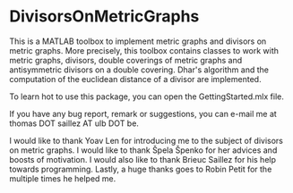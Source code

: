 # DivisorsOnMetricGraphs
This is a MATLAB toolbox to implement metric graphs and divisors on metric graphs. 
More precisely, this toolbox contains classes to work with metric graphs, divisors, double coverings of metric graphs and antisymmetric divisors on a double covering. 
Dhar's algorithm and the computation of the euclidean distance of a divisor are implemented.

To learn hot to use this package, you can open the GettingStarted.mlx file.

If you have any bug report, remark or suggestions, you can e-mail me at thomas DOT saillez AT ulb DOT be.

I would like to thank Yoav Len for introducing me to the subject of divisors on metric graphs. I would like to thank Špela Špenko for her advices and boosts of motivation.
I would also like to thank Brieuc Saillez for his help towards programming. Lastly, a huge thanks goes to Robin Petit for the multiple times he helped me.
